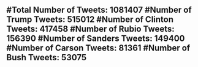 #Total Number of Tweets: 1081407 
#Number of Trump Tweets: 515012
#Number of Clinton Tweets: 417458
#Number of Rubio Tweets: 156390
#Number of Sanders Tweets: 149400
#Number of Carson Tweets: 81361
#Number of Bush Tweets: 53075
---
